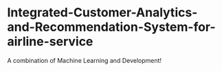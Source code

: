 # Integrated-Customer-Analytics-and-Recommendation-System-for-airline-service
A combination of Machine Learning and Development!
